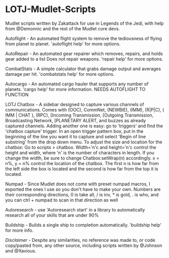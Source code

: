 # LOTJ-Mudlet-Scripts
Mudlet scripts written by Zakattack for use in Legends of the Jedi, with help from @Demonnic and the rest of the Mudlet core devs.

Autoflight 		- An automated flight system to remove the tediousness of flying from planet to planet. 'autoflight help' for more options.

AutoRepair 		- An automated gear repairer which removes, repairs, and holds gear added to a list Does not repair weapons. 'repair help' for more options.

CombatStats	 	- A simple calculator that grabs damage output and averages damage per hit. 'combatstats help' for more options.

Autocargo  		- An automated cargo hauler that supports any number of planets. 'cargo help' for more information. NEEDS AUTOFLIGHT TO FUNCTION

LOTJ Chatbox    	- A sidebar designed to capture various channels of communications. Comes with (OOC), CommNet, (NEWBIE), (IMM), (R|P|C), ( IMM | CHAT ), (RPC), [Incoming Transmission, [Outgoing Transmission, Broadcasting Network, [PLANETARY ALERT, and buzzes as already captured channels. Adding another one is easy: go to 'triggers' and find the 'chatbox capture' trigger. In an open trigger pattern box, put in the beginning of the line you want it to capture and select 'Begin of line substring' from the drop down menu.  To adjust the size and location for the chatbox: Go to scripts > chatbox. Width='n'c and height='n'c control the height and width, where 'n' is the number of characters in length. If you change the width, be sure to change Chatbox:setWrap(n) accordingly. x = n%, y = n% control the location of the chatbox. The first n is how far from the left side the box is located and the second is how far from the top it is located.

Numpad	   		- Since Mudlet does not come with preset numpad macros, I exported the ones I use so you don't have to make your own. Numbers are their corresponding directions, 0 is take all, / is inv, * is gold, . is who, and you can ctrl + numpad to scan in that direction as well

Autoresearch		- use 'Autoresearch start' in a library to automatically research all of your skills that are under 90%

Buildship               - Builds a single ship to completion automatically. 'buildship help' for more info.

*Disclaimer* - 
Despite any similarities, no reference was made to, or code copy/pasted from, any other source, including scripts written by @Johnson 
and @Xavious.
